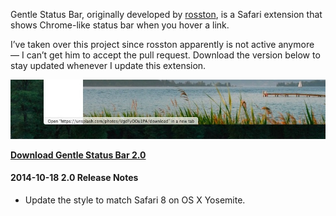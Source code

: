 Gentle Status Bar, originally developed by [rosston](https://github.com/rosston/Gentle-Status-Bar "Gentle Status Bar"), is a Safari extension that shows Chrome-like status bar when you hover a link.

I’ve taken over this project since rosston apparently is not active anymore — I can’t get him to accept the pull request. Download the version below to stay updated whenever I update this extension.

[ ![Gentle Status Bar 2.0 Preview][003608] ](preview.jpg "Gentle Status Bar 2.0 Preview")

[003608]: preview.jpg "Gentle Status Bar 2.0 Preview"

[**Download Gentle Status Bar 2.0**](https://raw.githubusercontent.com/sayzlim/Gentle-Status-Bar/master/gentlestatus.safariextension/gentlestatus.safariextz "Download Gentle Status Bar 2.0")


#### 2014-10-18 2.0 Release Notes

- Update the style to match Safari 8 on OS X Yosemite.